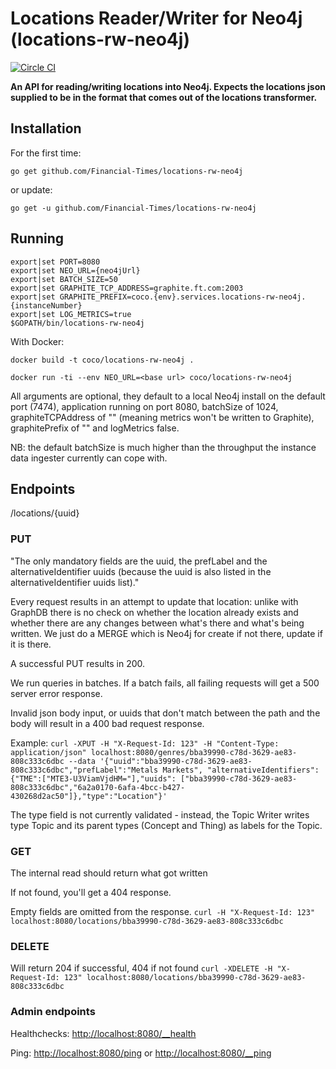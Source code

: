 # Locations Reader/Writer for Neo4j (locations-rw-neo4j)
[![Circle CI](https://circleci.com/gh/Financial-Times/locations-rw-neo4j/tree/master.png?style=shield)](https://circleci.com/gh/Financial-Times/locations-rw-neo4j/tree/master)

__An API for reading/writing locations into Neo4j. Expects the locations json supplied to be in the format that comes out of the locations transformer.__

## Installation

For the first time:

`go get github.com/Financial-Times/locations-rw-neo4j`

or update:

`go get -u github.com/Financial-Times/locations-rw-neo4j`

## Running

```
export|set PORT=8080
export|set NEO_URL={neo4jUrl}
export|set BATCH_SIZE=50
export|set GRAPHITE_TCP_ADDRESS=graphite.ft.com:2003
export|set GRAPHITE_PREFIX=coco.{env}.services.locations-rw-neo4j.{instanceNumber}
export|set LOG_METRICS=true
$GOPATH/bin/locations-rw-neo4j
```

With Docker:

`docker build -t coco/locations-rw-neo4j .`

`docker run -ti --env NEO_URL=<base url> coco/locations-rw-neo4j`


All arguments are optional, they default to a local Neo4j install on the default port (7474), application running on port 8080, batchSize of 1024, graphiteTCPAddress of "" (meaning metrics won't be written to Graphite), graphitePrefix of "" and logMetrics false.

NB: the default batchSize is much higher than the throughput the instance data ingester currently can cope with.

## Endpoints
/locations/{uuid}
### PUT
"The only mandatory fields are the uuid, the prefLabel and the alternativeIdentifier uuids (because the uuid is also listed in the alternativeIdentifier uuids list)."

Every request results in an attempt to update that location: unlike with GraphDB there is no check on whether the location already exists and whether there are any changes between what's there and what's being written. We just do a MERGE which is Neo4j for create if not there, update if it is there.

A successful PUT results in 200.

We run queries in batches. If a batch fails, all failing requests will get a 500 server error response.

Invalid json body input, or uuids that don't match between the path and the body will result in a 400 bad request response.

Example:
`curl -XPUT -H "X-Request-Id: 123" -H "Content-Type: application/json" localhost:8080/genres/bba39990-c78d-3629-ae83-808c333c6dbc --data '{"uuid":"bba39990-c78d-3629-ae83-808c333c6dbc","prefLabel":"Metals Markets", "alternativeIdentifiers":{"TME":["MTE3-U3ViamVjdHM="],"uuids": ["bba39990-c78d-3629-ae83-808c333c6dbc","6a2a0170-6afa-4bcc-b427-430268d2ac50"]},"type":"Location"}'`

The type field is not currently validated - instead, the Topic Writer writes type Topic and its parent types (Concept and Thing) as labels for the Topic.

### GET
The internal read should return what got written

If not found, you'll get a 404 response.

Empty fields are omitted from the response.
`curl -H "X-Request-Id: 123" localhost:8080/locations/bba39990-c78d-3629-ae83-808c333c6dbc`

### DELETE
Will return 204 if successful, 404 if not found
`curl -XDELETE -H "X-Request-Id: 123" localhost:8080/locations/bba39990-c78d-3629-ae83-808c333c6dbc`

### Admin endpoints
Healthchecks: [http://localhost:8080/__health](http://localhost:8080/__health)

Ping: [http://localhost:8080/ping](http://localhost:8080/ping) or [http://localhost:8080/__ping](http://localhost:8080/__ping)
